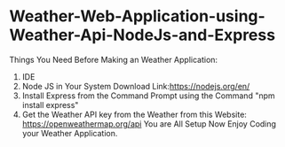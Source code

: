 # Weather-Web-Application-using-Weather-Api-NodeJs-and-Express

Things You Need Before Making an Weather Application:
1. IDE
2. Node JS in Your System Download Link:https://nodejs.org/en/
3. Install Express from the Command Prompt using the Command "npm install express"
4. Get the Weather API key from the Weather from this Website: https://openweathermap.org/api
You are All Setup Now
Enjoy Coding your Weather Application.
